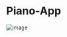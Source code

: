 # Piano-App

![image](https://github.com/guptaSris/Piano-App/assets/109073405/3417d90a-499d-4fff-87fd-ee8265834270)
